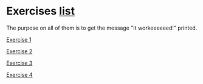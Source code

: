 # Exercises [list](https://repl.it/@debora_duarte) 

The purpose on all of them is to get the message "It workeeeeeed!" printed.

[Exercise 1](https://repl.it/@debora_duarte/confidence001)

[Exercise 2](https://repl.it/@debora_duarte/confidence002)

[Exercise 3](https://repl.it/@debora_duarte/confidence003)

[Exercise 4](https://repl.it/@debora_duarte/confidence004)

